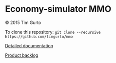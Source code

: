 # Economy-simulator MMO

&copy; 2015 Tim Gurto

To clone this repository: `git clone --recursive https://github.com/timgurto/mmo`

[Detailed documentation](doc/index.md)

[Product backlog](http://rawgit.com/timgurto/mmo/master/doc/backlog/backlog.html)
